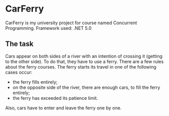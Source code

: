 # CarFerry
CarFerry is my university project for course named Concurrent Programming. Framework used: .NET 5.0

## The task
Cars appear on both sides of a river with an intention of crossing it (getting to the other side). To do that, they have to use a ferry. 
There are a few rules about the ferry courses. The ferry starts its travel in one of the following cases occur:
- the ferry fills entirely;
- on the opposite side of the river, there are enough cars, to fill the ferry entirely;
- the ferry has exceeded its patience limit.

Also, cars have to enter and leave the ferry one by one.
